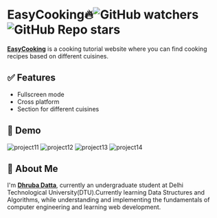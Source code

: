 # EasyCooking🔥![GitHub watchers](https://img.shields.io/github/watchers/dhruba-datta/EasyCooking?style=social) ![GitHub Repo stars](https://img.shields.io/github/stars/dhruba-datta/EasyCooking?style=social)

**[EasyCooking](https://dhruba-datta.github.io/EasyCooking/)** is a cooking tutorial website where you can find cooking recipes based on different cuisines.


## ✅ Features
- Fullscreen mode
- Cross platform
- Section for different cuisines

## 🐣 Demo
![project11](https://user-images.githubusercontent.com/74358627/120686419-90f90000-c4be-11eb-8498-392fe4f0c3fa.png)
![project12](https://user-images.githubusercontent.com/74358627/120686432-93f3f080-c4be-11eb-9cea-12d9b08a7bb6.png)
![project13](https://user-images.githubusercontent.com/74358627/120686389-8a6a8880-c4be-11eb-8249-15faf6644ff2.png)
![project14](https://user-images.githubusercontent.com/74358627/120686396-8c344c00-c4be-11eb-81c3-0bbd315c3fa4.png)

## 🚀 About Me
I'm **[Dhruba Datta](https://dhruba-datta.netlify.app)**, currently an undergraduate student at Delhi Technological University(DTU).Currently learning Data Structures and Algorithms, while understanding and implementing the fundamentals of computer engineering and learning web development.
